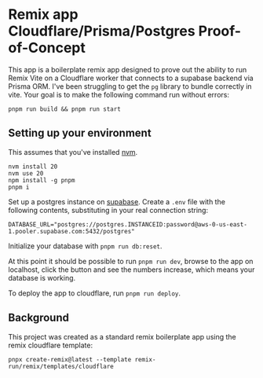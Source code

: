 # Remix app Cloudflare/Prisma/Postgres Proof-of-Concept

This app is a boilerplate remix app designed to prove out the ability to run
Remix Vite on a Cloudflare worker that connects to a supabase backend via Prisma
ORM. I've been struggling to get the `pg` library to bundle correctly in vite.
Your goal is to make the following command run without errors:

```
pnpm run build && pnpm run start
```

## Setting up your environment

This assumes that you've installed [nvm](https://github.com/nvm-sh/nvm).
```
nvm install 20
nvm use 20
npm install -g pnpm
pnpm i
```

Set up a postgres instance on [supabase](https://supabase.com/). Create a
`.env` file with the following contents, substituting in your real connection
string:

```
DATABASE_URL="postgres://postgres.INSTANCEID:password@aws-0-us-east-1.pooler.supabase.com:5432/postgres"
```

Initialize your database with `pnpm run db:reset`.

At this point it should be possible to run `pnpm run dev`, browse to the app on
localhost, click the button and see the numbers increase, which means your
database is working.

To deploy the app to cloudflare, run `pnpm run deploy`.

## Background

This project was created as a standard remix boilerplate app using the remix
cloudflare template:
```
pnpx create-remix@latest --template remix-run/remix/templates/cloudflare
```